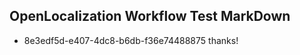 ## OpenLocalization Workflow Test MarkDown
* 8e3edf5d-e407-4dc8-b6db-f36e74488875 thanks!

<!--HONumber=Jul16_HO3-->


